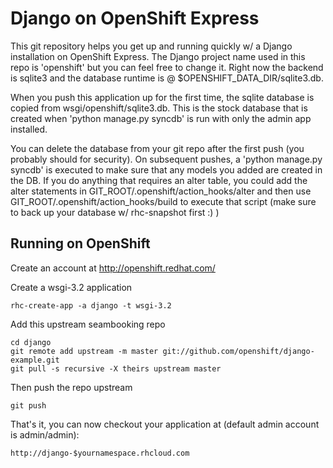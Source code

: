 Django on OpenShift Express
============================

This git repository helps you get up and running quickly w/ a Django installation
on OpenShift Express.  The Django project name used in this repo is 'openshift'
but you can feel free to change it.  Right now the backend is sqlite3 and the
database runtime is @ $OPENSHIFT_DATA_DIR/sqlite3.db.

When you push this application up for the first time, the sqlite database is
copied from wsgi/openshift/sqlite3.db.  This is the stock database that is created
when 'python manage.py syncdb' is run with only the admin app installed.

You can delete the database from your git repo after the first push (you probably
should for security).  On subsequent pushes, a 'python manage.py syncdb' is
executed to make sure that any models you added are created in the DB.  If you
do anything that requires an alter table, you could add the alter statements
in GIT_ROOT/.openshift/action_hooks/alter and then use
GIT_ROOT/.openshift/action_hooks/build to execute that script (make sure to
back up your database w/ rhc-snapshot first :) )


Running on OpenShift
----------------------------

Create an account at http://openshift.redhat.com/

Create a wsgi-3.2 application

    rhc-create-app -a django -t wsgi-3.2

Add this upstream seambooking repo

    cd django
    git remote add upstream -m master git://github.com/openshift/django-example.git
    git pull -s recursive -X theirs upstream master
    
Then push the repo upstream

    git push

That's it, you can now checkout your application at (default admin account is admin/admin):

    http://django-$yournamespace.rhcloud.com

